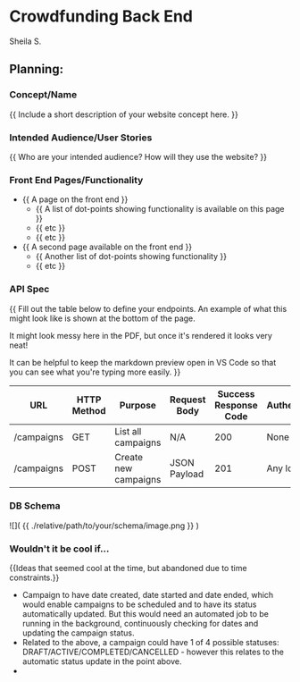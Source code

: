 # Crowdfunding Back End
Sheila S.

## Planning:
### Concept/Name
{{ Include a short description of your website concept here. }}

### Intended Audience/User Stories
{{ Who are your intended audience? How will they use the website? }}

### Front End Pages/Functionality
- {{ A page on the front end }}
    - {{ A list of dot-points showing functionality is available on this page }}
    - {{ etc }}
    - {{ etc }}
- {{ A second page available on the front end }}
    - {{ Another list of dot-points showing functionality }}
    - {{ etc }}

### API Spec
{{ Fill out the table below to define your endpoints. An example of what this might look like is shown at the bottom of the page. 

It might look messy here in the PDF, but once it's rendered it looks very neat! 

It can be helpful to keep the markdown preview open in VS Code so that you can see what you're typing more easily. }}

| URL        | HTTP Method | Purpose              | Request Body | Success Response Code | Authentication/Authorisation |
|------------| ----------- |----------------------| ------------ | --------------------- | ---------------------------- |
| /campaigns | GET         | List all campaigns   | N/A          | 200                   | None                         |
| /campaigns | POST        | Create new campaigns | JSON Payload          | 201                   | Any logged in user      |


### DB Schema
![]( {{ ./relative/path/to/your/schema/image.png }} )


### Wouldn't it be cool if...

{{Ideas that seemed cool at the time, but abandoned due to time constraints.}}

- Campaign to have date created, date started and date ended, which would enable campaigns to be scheduled and to have its status automatically updated. But this would need an automated job to be running in the background, continuously checking for dates and updating the campaign status.
- Related to the above, a campaign could have 1 of 4 possible statuses: DRAFT/ACTIVE/COMPLETED/CANCELLED - however this relates to the automatic status update in the point above.
- 